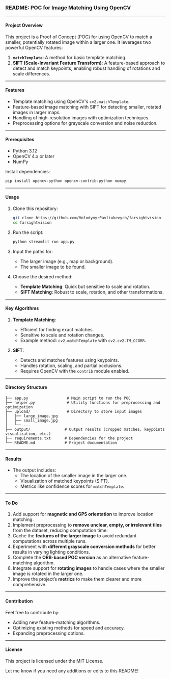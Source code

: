 ### README: POC for Image Matching Using OpenCV

---

#### **Project Overview**
This project is a Proof of Concept (POC) for using OpenCV to match a smaller, potentially rotated image within a larger one. It leverages two powerful OpenCV features:
1. **`matchTemplate`**: A method for basic template matching.
2. **SIFT (Scale-Invariant Feature Transform)**: A feature-based approach to detect and match keypoints, enabling robust handling of rotations and scale differences.

---

#### **Features**
- Template matching using OpenCV's `cv2.matchTemplate`.
- Feature-based image matching with SIFT for detecting smaller, rotated images in larger maps.
- Handling of high-resolution images with optimization techniques.
- Preprocessing options for grayscale conversion and noise reduction.

---

#### **Prerequisites**
- Python 3.12
- OpenCV 4.x or later
- NumPy

Install dependencies:
```bash
pip install opencv-python opencv-contrib-python numpy
```

---

#### **Usage**
1. Clone this repository:
   ```bash
   git clone https://github.com/VolodymyrPavliukevych/farsightvision
   cd farsightvision
   ```

2. Run the script:
   ```bash
   python streamlit run app.py
   ```

3. Input the paths for:
   - The larger image (e.g., map or background).
   - The smaller image to be found.

4. Choose the desired method:
   - **Template Matching**: Quick but sensitive to scale and rotation.
   - **SIFT Matching**: Robust to scale, rotation, and other transformations.

---

#### **Key Algorithms**

1. **Template Matching**:
   - Efficient for finding exact matches.
   - Sensitive to scale and rotation changes.
   - Example method: `cv2.matchTemplate` with `cv2.cv2.TM_CCORR`.

2. **SIFT**:
   - Detects and matches features using keypoints.
   - Handles rotation, scaling, and partial occlusions.
   - Requires OpenCV with the `contrib` module enabled.

---

#### **Directory Structure**
```
├── app.py                 # Main script to run the POC
├── helper.py              # Utility functions for preprocessing and optimization
├── upload/                # Directory to store input images
│   ├── large_image.jpg
│   ├── small_image.jpg
│   └── ...
├── output/               # Output results (cropped matches, keypoints visualization, etc.)
├── requirements.txt      # Dependencies for the project
└── README.md             # Project documentation
```

---

#### **Results**
- The output includes:
  - The location of the smaller image in the larger one.
  - Visualization of matched keypoints (SIFT).
  - Metrics like confidence scores for `matchTemplate`.

---

#### **To Do**
1. Add support for **magnetic and GPS orientation** to improve location matching.
2. Implement preprocessing to **remove unclear, empty, or irrelevant tiles** from the dataset, reducing computation time.
3. Cache the **features of the larger image** to avoid redundant computations across multiple runs.
4. Experiment with **different grayscale conversion methods** for better results in varying lighting conditions.
5. Complete the **ORB-based POC version** as an alternative feature-matching algorithm.
6. Integrate support for **rotating images** to handle cases where the smaller image is rotated in the larger one.
7. Improve the project’s **metrics** to make them clearer and more comprehensive.

---

#### **Contribution**
Feel free to contribute by:
- Adding new feature-matching algorithms.
- Optimizing existing methods for speed and accuracy.
- Expanding preprocessing options.

---

#### **License**
This project is licensed under the MIT License.

Let me know if you need any additions or edits to this README!